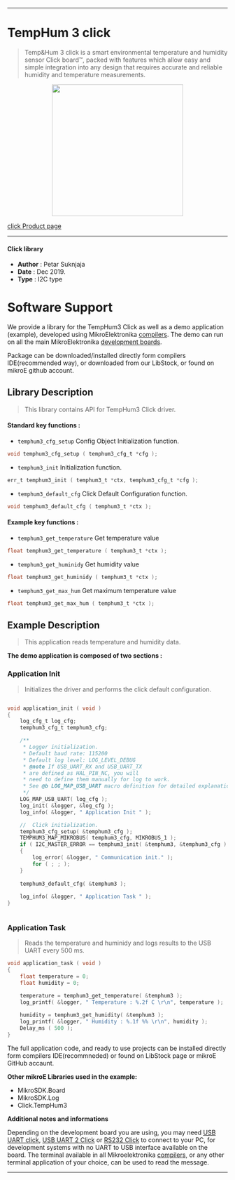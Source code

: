 
---
# TempHum 3 click

> Temp&Hum 3 click is a smart environmental temperature and humidity sensor Click board™, packed with features which allow easy and simple integration into any design that requires accurate and reliable humidity and temperature measurements.

<p align="center">
  <img src="https://download.mikroe.com/images/click_for_ide/temphum3_click.png" height=300px>
</p>

[click Product page](https://www.mikroe.com/temp-hum-3-click)

---


#### Click library 

- **Author**        : Petar Suknjaja
- **Date**          : Dec 2019.
- **Type**          : I2C type


# Software Support

We provide a library for the TempHum3 Click 
as well as a demo application (example), developed using MikroElektronika 
[compilers](https://shop.mikroe.com/compilers). 
The demo can run on all the main MikroElektronika [development boards](https://shop.mikroe.com/development-boards).

Package can be downloaded/installed directly form compilers IDE(recommended way), or downloaded from our LibStock, or found on mikroE github account. 

## Library Description

> This library contains API for TempHum3 Click driver.

#### Standard key functions :

- `temphum3_cfg_setup` Config Object Initialization function.
```c
void temphum3_cfg_setup ( temphum3_cfg_t *cfg ); 
```

- `temphum3_init` Initialization function.
```c
err_t temphum3_init ( temphum3_t *ctx, temphum3_cfg_t *cfg );
```

- `temphum3_default_cfg` Click Default Configuration function.
```c
void temphum3_default_cfg ( temphum3_t *ctx );
```

#### Example key functions :

- `temphum3_get_temperature` Get temperature value
```c
float temphum3_get_temperature ( temphum3_t *ctx );
```

- `temphum3_get_huminidy` Get humidity value
```c
float temphum3_get_huminidy ( temphum3_t *ctx );
```

- `temphum3_get_max_hum` Get maximum temperature value
```c
float temphum3_get_max_hum ( temphum3_t *ctx );
```

## Example Description

> This application reads temperature and humidity data.

**The demo application is composed of two sections :**

### Application Init 

> Initializes the driver and performs the click default configuration.

```c

void application_init ( void )
{
    log_cfg_t log_cfg;
    temphum3_cfg_t temphum3_cfg;

    /** 
     * Logger initialization.
     * Default baud rate: 115200
     * Default log level: LOG_LEVEL_DEBUG
     * @note If USB_UART_RX and USB_UART_TX 
     * are defined as HAL_PIN_NC, you will 
     * need to define them manually for log to work. 
     * See @b LOG_MAP_USB_UART macro definition for detailed explanation.
     */
    LOG_MAP_USB_UART( log_cfg );
    log_init( &logger, &log_cfg );
    log_info( &logger, " Application Init " );

    //  Click initialization.
    temphum3_cfg_setup( &temphum3_cfg );
    TEMPHUM3_MAP_MIKROBUS( temphum3_cfg, MIKROBUS_1 );
    if ( I2C_MASTER_ERROR == temphum3_init( &temphum3, &temphum3_cfg ) ) 
    {
        log_error( &logger, " Communication init." );
        for ( ; ; );
    }
    
    temphum3_default_cfg( &temphum3 );
    
    log_info( &logger, " Application Task " );
}
  
```

### Application Task

> Reads the temperature and huminidy and logs results to the USB UART every 500 ms.

```c
void application_task ( void )
{
    float temperature = 0;
    float humidity = 0;

    temperature = temphum3_get_temperature( &temphum3 );
    log_printf( &logger, " Temperature : %.2f C \r\n", temperature );
    
    humidity = temphum3_get_humidity( &temphum3 );
    log_printf( &logger, " Humidity : %.1f %% \r\n", humidity );
    Delay_ms ( 500 );
}
```

The full application code, and ready to use projects can be  installed directly form compilers IDE(recommneded) or found on LibStock page or mikroE GitHub accaunt.

**Other mikroE Libraries used in the example:** 

- MikroSDK.Board
- MikroSDK.Log
- Click.TempHum3

**Additional notes and informations**

Depending on the development board you are using, you may need 
[USB UART click](https://shop.mikroe.com/usb-uart-click), 
[USB UART 2 Click](https://shop.mikroe.com/usb-uart-2-click) or 
[RS232 Click](https://shop.mikroe.com/rs232-click) to connect to your PC, for 
development systems with no UART to USB interface available on the board. The 
terminal available in all Mikroelektronika 
[compilers](https://shop.mikroe.com/compilers), or any other terminal application 
of your choice, can be used to read the message.



---
